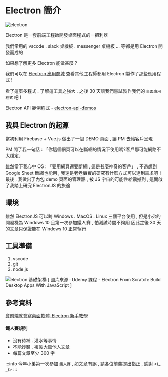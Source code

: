# Electron 簡介

![electron](https://i.imgur.com/eR73zV5.png)

Electron 是一套前端工程師開發桌面程式的一把利器

我們常用的 vscode . slack 桌機板 . messenger 桌機板 ... 等都是用 Electron 開發而成的

如果想了解更多 Electron 能做甚麼 ? 

我們可以在 [Electron 應用商城](https://www.electronjs.org/apps) 查看其他工程師都用 Electron 製作了那些應用程式 !

看了這麼多程式 . 了解這工具之強大 . 之後 30 天讓我們嘗試製作我們的 `桌面應用程式` 吧 !

Electron API 範例程式 - [electron-api-demos](https://github.com/CalvertYang/electron-api-demos-zh-Hant)

## 我與 Electron 的起源

當初利用 Firebase + Vue.js 做出了一個 DEMO 頁面 , 讓 PM 去給客戶呈現

PM 問了我一句話 : 「你這個網頁可以在斷網的情況下使用嗎?客戶那可能網路不太穩定」  

雖然當下我心中 OS : 「要用網頁還要斷網 , 這是甚麼神奇的客戶」 , 
不過想到 Google Sheet 斷網也能用 , 我還是老老實實的研究有什麼方式可以達到需求吧！
最後 , 我做出了內包 demo 頁面的管理器 , 被 JS 宇宙的可能性給震撼到 , 這開啟了我踏上研究 ElectronJS 的旅途

## 環境

雖然 ElectronJS 可以跨 Windows . MacOS . Linux 三個平台使用 , 
但是小弟的開發機為 Windows 10 且第一次參加鐵人賽 , 怕測試時間不夠用
因此之後 30 天的文章只保證能在 Windows 10 正常執行

## 工具準備 
1. vscode
2. git
3. node.js

![electron 基礎架構](https://i.imgur.com/N9r4qT9.png)
[ 圖片來源 : Udemy 課程 - Electron From Scratch: Build Desktop Apps With JavaScript ]

## 參考資料

[會前端就會寫桌面軟體-Electron 新手教學](https://junyou.tw/electron/)

#### 鐵人賽規則

- 沒有待補 . 灌水等事情
- 不能抄襲 . 複製大篇他人文章
- 每篇文章至少 300 字

:::info 
今年小弟第一次參加 `鐵人賽` , 如文章有誤 , 請各位前輩提出指正 , 感謝  <(_ _)>
:::